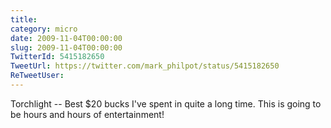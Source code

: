 ```yaml
---
title: 
category: micro
date: 2009-11-04T00:00:00
slug: 2009-11-04T00:00:00
TwitterId: 5415182650
TweetUrl: https://twitter.com/mark_philpot/status/5415182650
ReTweetUser: 
---
```


Torchlight -- Best $20 bucks I've spent in quite a long time. This is going to be hours and hours of entertainment!